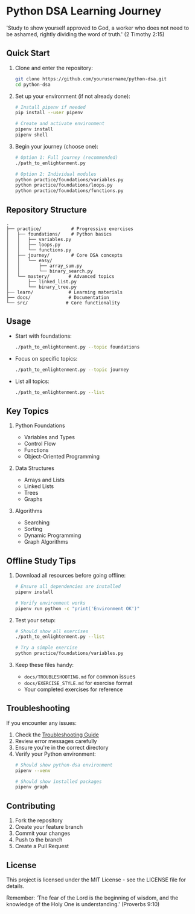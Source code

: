 # Python DSA Learning Journey

'Study to show yourself approved to God, a worker who does not need to be ashamed, rightly dividing the word of truth.' (2 Timothy 2:15)

## Quick Start

1. Clone and enter the repository:
   ```bash
   git clone https://github.com/yourusername/python-dsa.git
   cd python-dsa
   ```

2. Set up your environment (if not already done):
   ```bash
   # Install pipenv if needed
   pip install --user pipenv

   # Create and activate environment
   pipenv install
   pipenv shell
   ```

3. Begin your journey (choose one):
   ```bash
   # Option 1: Full journey (recommended)
   ./path_to_enlightenment.py

   # Option 2: Individual modules
   python practice/foundations/variables.py
   python practice/foundations/loops.py
   python practice/foundations/functions.py
   ```

## Repository Structure

```
.
├── practice/           # Progressive exercises
│   ├── foundations/    # Python basics
│   │   ├── variables.py
│   │   ├── loops.py
│   │   └── functions.py
│   ├── journey/        # Core DSA concepts
│   │   └── easy/
│   │       ├── array_sum.py
│   │       └── binary_search.py
│   └── mastery/       # Advanced topics
│       ├── linked_list.py
│       └── binary_tree.py
├── learn/             # Learning materials
├── docs/              # Documentation
└── src/              # Core functionality
```

## Usage

- Start with foundations:
  ```bash
  ./path_to_enlightenment.py --topic foundations
  ```

- Focus on specific topics:
  ```bash
  ./path_to_enlightenment.py --topic journey
  ```

- List all topics:
  ```bash
  ./path_to_enlightenment.py --list
  ```

## Key Topics

1. Python Foundations
   - Variables and Types
   - Control Flow
   - Functions
   - Object-Oriented Programming

2. Data Structures
   - Arrays and Lists
   - Linked Lists
   - Trees
   - Graphs

3. Algorithms
   - Searching
   - Sorting
   - Dynamic Programming
   - Graph Algorithms

## Offline Study Tips

1. Download all resources before going offline:
   ```bash
   # Ensure all dependencies are installed
   pipenv install
   
   # Verify environment works
   pipenv run python -c "print('Environment OK')"
   ```

2. Test your setup:
   ```bash
   # Should show all exercises
   ./path_to_enlightenment.py --list
   
   # Try a simple exercise
   python practice/foundations/variables.py
   ```

3. Keep these files handy:
   - `docs/TROUBLESHOOTING.md` for common issues
   - `docs/EXERCISE_STYLE.md` for exercise format
   - Your completed exercises for reference

## Troubleshooting

If you encounter any issues:

1. Check the [Troubleshooting Guide](docs/TROUBLESHOOTING.md)
2. Review error messages carefully
3. Ensure you're in the correct directory
4. Verify your Python environment:
   ```bash
   # Should show python-dsa environment
   pipenv --venv
   
   # Should show installed packages
   pipenv graph
   ```

## Contributing

1. Fork the repository
2. Create your feature branch
3. Commit your changes
4. Push to the branch
5. Create a Pull Request

## License

This project is licensed under the MIT License - see the LICENSE file for details.

Remember: 'The fear of the Lord is the beginning of wisdom, and the knowledge of the Holy One is understanding.' (Proverbs 9:10) 